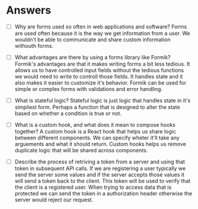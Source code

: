# Answers

- [ ] Why are forms used so often in web applications and software?
      Forms are used often because it is the way we get information from a user. We wouldn't be able to communicate and share custom information withouth forms.

- [ ] What advantages are there by using a forms library like Formik?
      Formik's advantages are that it makes writing forms a bit less tedious. It allows us to have controlled input fields without the tedious functions we would need to write to controll those fields. It handles state and it also makes it easier to customize it's behavior. Formik can be used for simple or complex forms with validations and error handling.

- [ ] What is stateful logic?
      Stateful logic is just logic that handles state in it's simpliest form. Perhaps a function that is designed to alter the state based on whether a condition is true or not.

- [ ] What is a custom hook, and what does it mean to compose hooks together?
      A custom hook is a React hook that helps us share logic between different components. We can specify wheter it'll take any arguements and what it should return. Custom hooks helps us remove duplicate logic that will be shared across components.

- [ ] Describe the process of retriving a token from a server and using that token in subsequent API calls.
      If we are registering a user typically we send the server some values and if the server accepts those values it will send a token back to the client. This token will be used to verify that the client is a registered user. When trying to access data that is protected we can send the token in a authorization header otherwise the server would reject our request.
